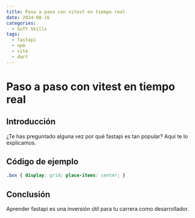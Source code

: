 ```yaml
---
title: Paso a paso con vitest en tiempo real
date: 2024-08-16
categories:
  - Soft Skills
tags:
  - fastapi
  - npm
  - vite
  - dart
---
```


# Paso a paso con vitest en tiempo real

## Introducción

¿Te has preguntado alguna vez por qué fastapi es tan popular? Aquí te lo explicamos.

## Código de ejemplo

```css
.box { display: grid; place-items: center; }
```

## Conclusión

Aprender fastapi es una inversión útil para tu carrera como desarrollador.